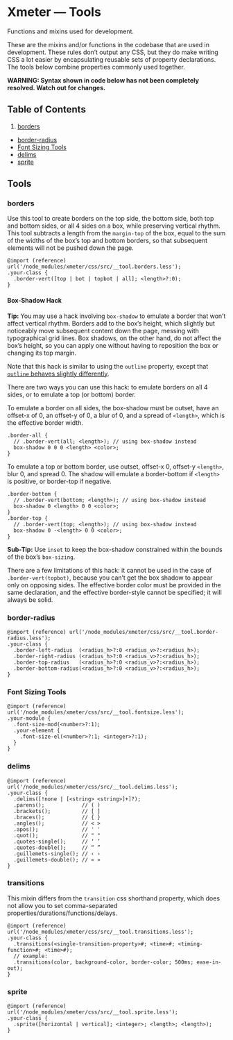 # Xmeter — Tools

Functions and mixins used for development.

These are the mixins and/or functions in the codebase that are used in development.
These rules don’t output any CSS, but they do make writing CSS a lot easier
by encapsulating reusable sets of property declarations.
The tools below combine properties commonly used together.

**WARNING: Syntax shown in code below has not been completely resolved.
Watch out for changes.**



## Table of Contents

  1. [borders](#borders)
  - [border-radius](#border-radius)
  - [Font Sizing Tools](#font-sizing-tools)
  - [delims](#delims)
  - [sprite](#sprite)



## Tools


### borders
Use this tool to create borders on the top side, the bottom side, both top and bottom sides,
or all 4 sides on a box, while preserving vertical rhythm. This tool subtracts a length from
the `margin-top` of the box, equal to the sum of the widths of the box’s top and bottom borders,
so that subsequent elements will not be pushed down the page.
```less
@import (reference) url('/node_modules/xmeter/css/src/__tool.borders.less');
.your-class {
  .border-vert([top | bot | topbot | all]; <length>?:0);
}
```

#### Box-Shadow Hack
**Tip:** You may use a hack involving `box-shadow` to emulate a border that won’t affect
vertical rhythm. Borders add to the box’s height, which slightly but noticeably
move subsequent content down the page, messing with typographical grid lines. Box shadows,
on the other hand, do not affect the box’s height, so you can apply one without
having to reposition the box or changing its top margin.

Note that this hack is similar to using the `outline` property, except that
[`outline` behaves slightly differently](https://css-tricks.com/almanac/properties/o/outline/).

There are two ways you can use this hack:
to emulate borders on all 4 sides, or to emulate a top (or bottom) border.

To emulate a border on all sides, the box-shadow must be outset, have an offset-x of 0,
an offset-y of 0, a blur of 0, and a spread of `<length>`, which is the effective border width.
```less
.border-all {
  // .border-vert(all; <length>); // using box-shadow instead
  box-shadow 0 0 0 <length> <color>;
}
```
To emulate a top or bottom border, use outset, offset-x 0, offset-y `<length>`, blur 0, and spread 0.
The shadow will emulate a border-bottom if `<length>` is positive, or border-top if negative.
```less
.border-bottom {
  // .border-vert(bottom; <length>); // using box-shadow instead
  box-shadow 0 <length> 0 0 <color>;
}
.border-top {
  // .border-vert(top; <length>); // using box-shadow instead
  box-shadow 0 -<length> 0 0 <color>;
}
```

**Sub-Tip:** Use `inset` to keep the box-shadow constrained within the bounds of the box’s `box-sizing`.

There are a few limitations of this hack: it cannot be used in the case of `.border-vert(topbot)`,
because you can’t get the box shadow to appear only on opposing sides.
The effective border color must be provided
in the same declaration, and the effective border-style cannot be specified; it will always be solid.


### border-radius
```less
@import (reference) url('/node_modules/xmeter/css/src/__tool.border-radius.less');
.your-class {
  .border-left-radius  (<radius_h>?:0 <radius_v>?:<radius_h>);
  .border-right-radius (<radius_h>?:0 <radius_v>?:<radius_h>);
  .border-top-radius   (<radius_h>?:0 <radius_v>?:<radius_h>);
  .border-bottom-radius(<radius_h>?:0 <radius_v>?:<radius_h>);
}
```


### Font Sizing Tools
```less
@import (reference) url('/node_modules/xmeter/css/src/__tool.fontsize.less');
.your-module {
  .font-size-mod(<number>?:1);
  .your-element {
    .font-size-el(<number>?:1; <integer>?:1);
  }
}
```


### delims
```less
@import (reference) url('/node_modules/xmeter/css/src/__tool.delims.less');
.your-class {
  .delims([!none | [<string> <string>]+]?);
  .parens();            // ( )
  .brackets();          // [ ]
  .braces();            // { }
  .angles();            // < >
  .apos();              // ' '
  .quot();              // " "
  .quotes-single();     // ‘ ’
  .quotes-double();     // “ ”
  .guillemets-single(); // ‹ ›
  .guillemets-double(); // « »
}
```


### transitions
This mixin differs from the `transition` css shorthand property, which does not allow you to set comma-separated properties/durations/functions/delays.
```less
@import (reference) url('/node_modules/xmeter/css/src/__tool.transitions.less');
.your-class {
  .transitions(<single-transition-property>#; <time>#; <timing-function>#; <time>#);
  // example:
  .transitions(color, background-color, border-color; 500ms; ease-in-out);
}
```


### sprite
```less
@import (reference) url('/node_modules/xmeter/css/src/__tool.sprite.less');
.your-class {
  .sprite([horizontal | vertical]; <integer>; <length>; <length>);
}
```
